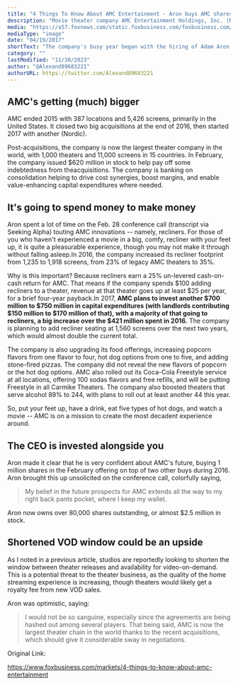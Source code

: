 ```yaml
---
title: "4 Things To Know About AMC Entertainment - Aron buys AMC shares"
description: "Movie theater company AMC Entertainment Holdings, Inc. (NYSE: AMC) had quite a busy 2016. The company is majority-owned by Chinese conglomerate Dalian Wanda, which is looking to expand its vast global media empire, and it's had to make big moves in the face of the rising popularity of streaming services."
media: "https://a57.foxnews.com/static.foxbusiness.com/foxbusiness.com/content/uploads/2018/02/1862/1012/c25f4d5b-42_promo_reservedseating_large-78c1384a8438b510VgnVCM100000d7c1a8c0____.jpg?ve=1&tl=1"
mediaType: "image"
date: "04/19/2017"
shortText: "The company's busy year began with the hiring of Adam Aron as CEO in January 2016. Aron's past positions included CEO of Starwood Hotels, senior operating partner at Apollo Management (which used to own AMC), co-owner and CEO of the Philadelphia 76ers, CEO of Vail Resorts, and CEO ofNorwegian Cruise Line. After Aron became AMC's CEO, the company engaged in a flurry of acquisitions and upgrades. Aron made it clear that he is very confident about AMC's future, buying 1 million shares in the February offering on top of two other buys during 2016."
category: ""
lastModified: "11/30/2023"
author: "@Alexand89683221"
authorURL: https://twitter.com/Alexand89683221
---
```


## AMC's getting (much) bigger

AMC ended 2015 with 387 locations and 5,426 screens, primarily in the United States. It closed two big acquisitions at the end of 2016, then started 2017 with another (Nordic).

Post-acquisitions, the company is now the largest theater company in the world, with 1,000 theaters and 11,000 screens in 15 countries. In February, the company issued $620 million in stock to help pay off some indebtedness from theacquisitions. The company is banking on consolidation helping to drive cost synergies, boost margins, and enable value-enhancing capital expenditures where needed.

## It's going to spend money to make money
Aron spent a lot of time on the Feb. 28 conference call (transcript via Seeking Alpha) touting AMC innovations -- namely, recliners. For those of you who haven't experienced a movie in a big, comfy, recliner with your feet up, it is quite a pleasurable experience, though you may not make it through without falling asleep.In 2016, the company increased its recliner footprint from 1,235 to 1,918 screens, from 23% of legacy AMC theaters to 35%.

Why is this important? Because recliners earn a 25% un-levered cash-on-cash return for AMC. That means if the company spends $100 adding recliners to a theater, revenue at that theater goes up at least $25 per year, for a brief four-year payback.In 2017, **AMC plans to invest another $700 million to $750 million in capital expenditures (with landlords contributing $150 million to $170 million of that), with a majority of that going to recliners, a big increase over the $421 million spent in 2016.** The company is planning to add recliner seating at 1,560 screens over the next two years, which would almost double the current total.

The company is also upgrading its food offerings, increasing popcorn flavors from one flavor to four, hot dog options from one to five, and adding stone-fired pizzas. The company did not reveal the new flavors of popcorn or the hot dog options. AMC also rolled out its Coca-Cola Freestyle service at all locations, offering 100 sodas flavors and free refills, and will be putting Freestyle in all Carmike Theaters. The company also boosted theaters that serve alcohol 89% to 244, with plans to roll out at least another 44 this year.

So, put your feet up, have a drink, eat five types of hot dogs, and watch a movie -- AMC is on a mission to create the most decadent experience around.

## The CEO is invested alongside you

Aron made it clear that he is very confident about AMC's future, buying 1 million shares in the February offering on top of two other buys during 2016. Aron brought this up unsolicited on the conference call, colorfully saying, 
>My belief in the future prospects for AMC extends all the way to my right back pants pocket, where I keep my wallet.

Aron now owns over 80,000 shares outstanding, or almost $2.5 million in stock.

## Shortened VOD window could be an upside

As I noted in a previous article, studios are reportedly looking to shorten the window between theater releases and availability for video-on-demand. This is a potential threat to the theater business, as the quality of the home streaming experience is increasing, though theaters would likely get a royalty fee from new VOD sales.

Aron was optimistic, saying:
>I would not be so sanguine, especially since the agreements are being hashed out among several players. That being said, AMC is now the largest theater chain in the world thanks to the recent acquisitions, which should give it considerable sway in negotiations.

Original Link:

https://www.foxbusiness.com/markets/4-things-to-know-about-amc-entertainment